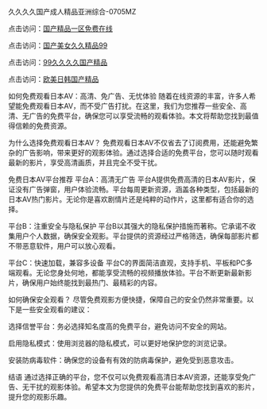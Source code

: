 
久久久久国产成人精品亚洲综合-0705MZ

点击访问：<a href="https://heiliaowzu4ur.pages.dev">国产精品一区免费在线</a>

点击访问：<a href="https://heiliaozj3tjd.pages.dev">国产美女久久精品99</a>

点击访问：<a href="https://heiliaoe8ajia.pages.dev">99久久久久国产精品</a>

点击访问：<a href="https://heiliaoxqkkct.pages.dev">欧美日韩国产精品</a>



如何免费观看日本AV：高清、免广告、无忧体验
随着在线资源的丰富，许多人希望能免费观看日本AV，而不受广告打扰。在这里，我们为您推荐一些安全、高清、无广告的免费平台，确保您可以享受流畅的观看体验。本文将帮助您找到最值得信赖的免费资源。

为什么选择免费观看日本AV？
免费观看日本AV不仅省去了订阅费用，还能避免繁杂的广告影响，带来更好的观影体验。通过选择合适的免费平台，您可以随时观看最新的影片，享受高清画质，并且完全不受干扰。

免费日本AV平台推荐
平台A：高清无广告
平台A提供免费高清的日本AV影片，保证没有广告弹窗，用户体验流畅。平台每周更新资源，涵盖各种类型，包括最新的日本AV热门影片。无论你是喜欢剧情片还是纯粹的动作片，这里都有适合你的选择。

平台B：注重安全与隐私保护
平台B以其强大的隐私保护措施而著称。它承诺不收集用户个人数据，确保安全观影。平台提供的资源经过严格筛选，确保每部影片都不带恶意软件，用户可以放心观看。

平台C：快速加载，兼容多设备
平台C的界面简洁直观，支持手机、平板和PC多端观看。无论您身处何地，都能享受流畅的视频播放体验。平台不断更新最新影片，确保用户始终能找到最热门、最精彩的内容。

如何确保安全观看？
尽管免费观影方便快捷，保障自己的安全仍然非常重要。以下是一些安全观看的建议：

选择信誉平台：务必选择知名度高的免费平台，避免访问不安全的网站。

启用隐私模式：使用浏览器的隐私模式，可以更好地保护您的浏览记录。

安装防病毒软件：确保您的设备有有效的防病毒保护，避免受到恶意攻击。

结语
通过选择正确的平台，您不仅可以免费观看高清日本AV资源，还能享受免广告、无干扰的观影体验。希望本文为您提供的免费平台能帮助您找到喜欢的影片，提升您的观影乐趣。





<span style="display:none;">[Canonical link](  ）</span>
